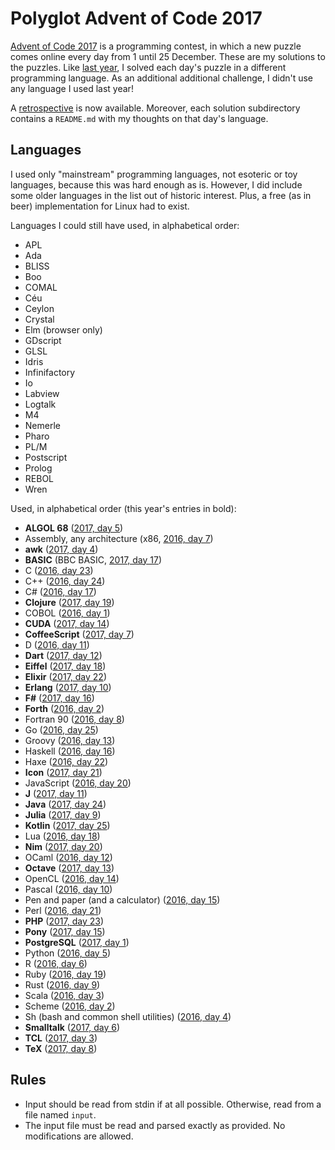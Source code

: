 # Polyglot Advent of Code 2017

[Advent of Code 2017](http://adventofcode.com/2017) is a programming contest,
in which a new puzzle comes online every day from 1 until 25 December. These
are my solutions to the puzzles. Like
[last year](https://github.com/ttencate/aoc2016), I solved each day's puzzle in
a different programming language. As an additional additional challenge, I
didn't use any language I used last year!

A [retrospective](RETROSPECTIVE.md) is now available. Moreover, each solution
subdirectory contains a `README.md` with my thoughts on that day's language.

## Languages

I used only "mainstream" programming languages, not esoteric or toy
languages, because this was hard enough as is. However, I did include some
older languages in the list out of historic interest. Plus, a free (as in beer)
implementation for Linux had to exist.

Languages I could still have used, in alphabetical order:

* APL
* Ada
* BLISS
* Boo
* COMAL
* Céu
* Ceylon
* Crystal
* Elm (browser only)
* GDscript
* GLSL
* Idris
* Infinifactory
* Io
* Labview
* Logtalk
* M4
* Nemerle
* Pharo
* PL/M
* Postscript
* Prolog
* REBOL
* Wren

Used, in alphabetical order (this year's entries in bold):

* **ALGOL 68** ([2017, day 5](05_algol))
* Assembly, any architecture (x86, [2016, day 7](https://github.com/ttencate/aoc2016/07_x86_assembly))
* **awk** ([2017, day 4](04_awk))
* **BASIC** (BBC BASIC, [2017, day 17](17_bbcbasic))
* C ([2016, day 23](https://github.com/ttencate/aoc2016/23_c))
* C++ ([2016, day 24](https://github.com/ttencate/aoc2016/24_cpp))
* C# ([2016, day 17](https://github.com/ttencate/aoc2016/17_cs))
* **Clojure** ([2017, day 19](19_clojure))
* COBOL ([2016, day 1](https://github.com/ttencate/aoc2016/01_cobol))
* **CUDA** ([2017, day 14](14_cuda))
* **CoffeeScript** ([2017, day 7](07_coffeescript))
* D ([2016, day 11](https://github.com/ttencate/aoc2016/11_d))
* **Dart** ([2017, day 12](12_dart))
* **Eiffel** ([2017, day 18](18_eiffel))
* **Elixir** ([2017, day 22](22_elixir))
* **Erlang** ([2017, day 10](10_erlang))
* **F#** ([2017, day 16](10_fsharp))
* **Forth** ([2016, day 2](02_forth))
* Fortran 90 ([2016, day 8](https://github.com/ttencate/aoc2016/08_fortran))
* Go ([2016, day 25](https://github.com/ttencate/aoc2016/25_go))
* Groovy ([2016, day 13](https://github.com/ttencate/aoc2016/13_groovy))
* Haskell ([2016, day 16](https://github.com/ttencate/aoc2016/16_haskell))
* Haxe ([2016, day 22](https://github.com/ttencate/aoc2016/22_haxe))
* **Icon** ([2017, day 21](21_icon))
* JavaScript ([2016, day 20](https://github.com/ttencate/aoc2016/20_javascript))
* **J** ([2017, day 11](11_j))
* **Java** ([2017, day 24](24_java))
* **Julia** ([2017, day 9](09_julia))
* **Kotlin** ([2017, day 25](25_kotlin))
* Lua ([2016, day 18](https://github.com/ttencate/aoc2016/18_lua))
* **Nim** ([2017, day 20](20_nim))
* OCaml ([2016, day 12](https://github.com/ttencate/aoc2016/12_ocaml))
* **Octave** ([2017, day 13](13_octave))
* OpenCL ([2016, day 14](https://github.com/ttencate/aoc2016/14_opencl))
* Pascal ([2016, day 10](https://github.com/ttencate/aoc2016/10_pascal))
* Pen and paper (and a calculator) ([2016, day 15](https://github.com/ttencate/aoc2016/15_pen_and_paper))
* Perl ([2016, day 21](https://github.com/ttencate/aoc2016/21_perl))
* **PHP** ([2017, day 23](23_php))
* **Pony** ([2017, day 15](15_pony))
* **PostgreSQL** ([2017, day 1](01_postgresql))
* Python ([2016, day 5](https://github.com/ttencate/aoc2016/05_python))
* R ([2016, day 6](https://github.com/ttencate/aoc2016/06_r))
* Ruby ([2016, day 19](https://github.com/ttencate/aoc2016/19_ruby))
* Rust ([2016, day 9](https://github.com/ttencate/aoc2016/09_rust))
* Scala ([2016, day 3](https://github.com/ttencate/aoc2016/03_scala))
* Scheme ([2016, day 2](https://github.com/ttencate/aoc2016/02_scheme))
* Sh (bash and common shell utilities) ([2016, day 4](https://github.com/ttencate/aoc2016/04_bash))
* **Smalltalk** ([2017, day 6](06_smalltalk))
* **TCL** ([2017, day 3](03_tcl))
* **TeX** ([2017, day 8](08_tex))

## Rules

* Input should be read from stdin if at all possible. Otherwise, read from a
  file named `input`.
* The input file must be read and parsed exactly as provided. No modifications
  are allowed.

